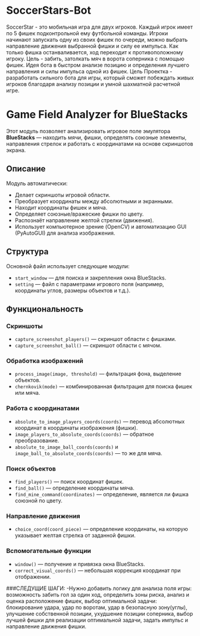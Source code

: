 # SoccerStars-Bot
SoccerStar - это мобильная игра для двух игроков. Каждый игрок имеет по 5 фишек подконтрольной ему футбольной команды. Игроки начинают запускать одну из своих фишек по очереди, можно выбрать направление движения выбранной фишки и силу ее импульса. Как только фишка останваливается, ход переходит к противоположному игроку. Цель - забить, затолкать мяч в ворота соперника с помощью фишек. 
Идея бота в быстром анализе позицию и определения лучшего направления и силы импульса одной из фишек. Цель Проектка - разработать сильного бота для игры, который сможет побеждать живых игроков благодаря анализу позиции и умной шахматной расчетной игре. 

# Game Field Analyzer for BlueStacks

Этот модуль позволяет анализировать игровое поле эмулятора **BlueStacks** — находить мячи, фишки, определять союзные элементы, направления стрелок и работать с координатами на основе скриншотов экрана.

## Описание

Модуль автоматически:

- Делает скриншоты игровой области.
- Преобразует координаты между абсолютными и экранными.
- Находит координаты фишек и мяча.
- Определяет союзные/вражеские фишки по цвету.
- Распознаёт направление желтой стрелки (движения).
- Использует компьютерное зрение (OpenCV) и автоматизацию GUI (PyAutoGUI) для анализа изображения.

## Структура

Основной файл использует следующие модули:
- `start_window` — для поиска и закрепления окна BlueStacks.
- `setting` — файл с параметрами игрового поля (например, координаты углов, размеры объектов и т.д.).

## Функциональность

### Скриншоты

- `capture_screenshot_players()` — скриншот области с фишками.
- `capture_screenshot_ball()` — скриншот области с мячом.

### Обработка изображений

- `process_image(image, threshold)` — фильтрация фона, выделение объектов.
- `chernkovik(mode)` — комбинированная фильтрация для поиска фишек или мяча.

### Работа с координатами

- `absolute_to_image_players_coords(coords)` — перевод абсолютных координат в координаты изображения (фишки).
- `image_players_to_absolute_coords(coords)` — обратное преобразование.
- `absolute_to_image_ball_coords(coords)` и `image_ball_to_absolute_coords(coords)` — то же для мяча.

### Поиск объектов

- `find_players()` — поиск координат фишек.
- `find_ball()` — определение координаты мяча.
- `find_mine_command(coordinates)` — определение, является ли фишка союзной по цвету.

### Направление движения

- `choice_coord(coord_piece)` — определение координаты, на которую указывает желтая стрелка от заданной фишки.

### Вспомогательные функции

- `window()` — получение и привязка окна BlueStacks.
- `correct_visual_coords()` — небольшая коррекция координат при отображении.

###СЛЕДУЩИЕ ШАГИ:
-Нужно добавить логику для анализа поля игры: возможность забить гол за один ход, определить зоны риска, анализ и оценка расположение фишек, выбор оптимальной задачи: блокирование удара, удар по воротам, удар в безопасную зону(углы), улучшение собственной позиции, ухудшение позиции соперника, выбор лучшей фишки для реализации оптимальной задачи, задать импульс и направление движения фишки.  

